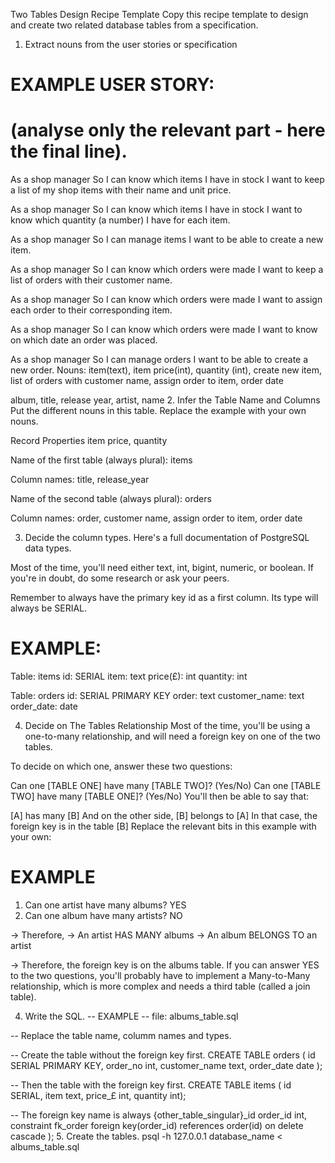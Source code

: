 Two Tables Design Recipe Template
Copy this recipe template to design and create two related database tables from a specification.

1. Extract nouns from the user stories or specification
# EXAMPLE USER STORY:
# (analyse only the relevant part - here the final line).

As a shop manager
So I can know which items I have in stock
I want to keep a list of my shop items with their name and unit price.

As a shop manager
So I can know which items I have in stock
I want to know which quantity (a number) I have for each item.

As a shop manager
So I can manage items
I want to be able to create a new item.

As a shop manager
So I can know which orders were made
I want to keep a list of orders with their customer name.

As a shop manager
So I can know which orders were made
I want to assign each order to their corresponding item.

As a shop manager
So I can know which orders were made
I want to know on which date an order was placed. 

As a shop manager
So I can manage orders
I want to be able to create a new order.
Nouns: item(text), item price(int), quantity (int), create new item, list of orders with customer name, assign order to item, order date

album, title, release year, artist, name
2. Infer the Table Name and Columns
Put the different nouns in this table. Replace the example with your own nouns.


Record	Properties
item	price, quantity

Name of the first table (always plural): items

Column names: title, release_year

Name of the second table (always plural): orders

Column names: order, customer name, assign order to item, order date

3. Decide the column types.
Here's a full documentation of PostgreSQL data types.

Most of the time, you'll need either text, int, bigint, numeric, or boolean. If you're in doubt, do some research or ask your peers.

Remember to always have the primary key id as a first column. Its type will always be SERIAL.

# EXAMPLE:

Table: items
id: SERIAL 
item: text
price(£): int
quantity: int

Table: orders
id: SERIAL PRIMARY KEY
order: text
customer_name: text
order_date: date

4. Decide on The Tables Relationship
Most of the time, you'll be using a one-to-many relationship, and will need a foreign key on one of the two tables.

To decide on which one, answer these two questions:

Can one [TABLE ONE] have many [TABLE TWO]? (Yes/No)
Can one [TABLE TWO] have many [TABLE ONE]? (Yes/No)
You'll then be able to say that:

[A] has many [B]
And on the other side, [B] belongs to [A]
In that case, the foreign key is in the table [B]
Replace the relevant bits in this example with your own:

# EXAMPLE

1. Can one artist have many albums? YES
2. Can one album have many artists? NO

-> Therefore,
-> An artist HAS MANY albums
-> An album BELONGS TO an artist

-> Therefore, the foreign key is on the albums table.
If you can answer YES to the two questions, you'll probably have to implement a Many-to-Many relationship, which is more complex and needs a third table (called a join table).

4. Write the SQL.
-- EXAMPLE
-- file: albums_table.sql

-- Replace the table name, columm names and types.

-- Create the table without the foreign key first.
CREATE TABLE orders (
  id SERIAL PRIMARY KEY,
  order_no int,
  customer_name text,
  order_date date
  );

-- Then the table with the foreign key first.
CREATE TABLE items (
  id SERIAL,
  item text,
  price_£ int,
  quantity int);

-- The foreign key name is always {other_table_singular}_id
  order_id int,
  constraint fk_order foreign key(order_id)
    references order(id)
    on delete cascade
);
5. Create the tables.
psql -h 127.0.0.1 database_name < albums_table.sql